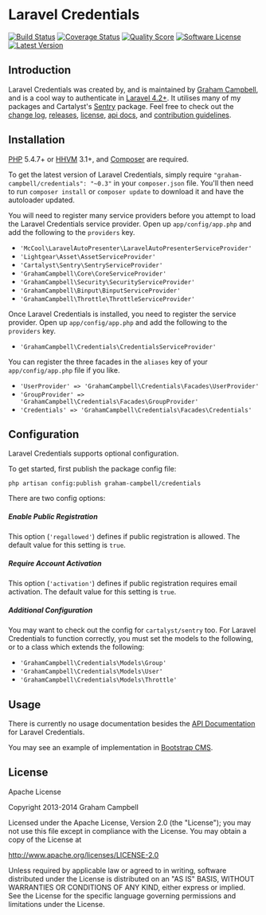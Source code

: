 Laravel Credentials
===================


[![Build Status](https://img.shields.io/travis/GrahamCampbell/Laravel-Credentials/master.svg?style=flat)](https://travis-ci.org/GrahamCampbell/Laravel-Credentials)
[![Coverage Status](https://img.shields.io/scrutinizer/coverage/g/GrahamCampbell/Laravel-Credentials.svg?style=flat)](https://scrutinizer-ci.com/g/GrahamCampbell/Laravel-Credentials/code-structure)
[![Quality Score](https://img.shields.io/scrutinizer/g/GrahamCampbell/Laravel-Credentials.svg?style=flat)](https://scrutinizer-ci.com/g/GrahamCampbell/Laravel-Credentials)
[![Software License](https://img.shields.io/badge/license-Apache%202.0-brightgreen.svg?style=flat)](LICENSE.md)
[![Latest Version](https://img.shields.io/github/release/GrahamCampbell/Laravel-Credentials.svg?style=flat)](https://github.com/GrahamCampbell/Laravel-Credentials/releases)


## Introduction

Laravel Credentials was created by, and is maintained by [Graham Campbell](https://github.com/GrahamCampbell), and is a cool way to authenticate in [Laravel 4.2+](http://laravel.com). It utilises many of my packages and Cartalyst's [Sentry](https://github.com/cartalyst/sentry) package. Feel free to check out the [change log](CHANGELOG.md), [releases](https://github.com/GrahamCampbell/Laravel-Credentials/releases), [license](LICENSE.md), [api docs](http://docs.grahamjcampbell.co.uk), and [contribution guidelines](CONTRIBUTING.md).


## Installation

[PHP](https://php.net) 5.4.7+ or [HHVM](http://hhvm.com) 3.1+, and [Composer](https://getcomposer.org) are required.

To get the latest version of Laravel Credentials, simply require `"graham-campbell/credentials": "~0.3"` in your `composer.json` file. You'll then need to run `composer install` or `composer update` to download it and have the autoloader updated.

You will need to register many service providers before you attempt to load the Laravel Credentials service provider. Open up `app/config/app.php` and add the following to the `providers` key.

* `'McCool\LaravelAutoPresenter\LaravelAutoPresenterServiceProvider'`
* `'Lightgear\Asset\AssetServiceProvider'`
* `'Cartalyst\Sentry\SentryServiceProvider'`
* `'GrahamCampbell\Core\CoreServiceProvider'`
* `'GrahamCampbell\Security\SecurityServiceProvider'`
* `'GrahamCampbell\Binput\BinputServiceProvider'`
* `'GrahamCampbell\Throttle\ThrottleServiceProvider'`

Once Laravel Credentials is installed, you need to register the service provider. Open up `app/config/app.php` and add the following to the `providers` key.

* `'GrahamCampbell\Credentials\CredentialsServiceProvider'`

You can register the three facades in the `aliases` key of your `app/config/app.php` file if you like.

* `'UserProvider' => 'GrahamCampbell\Credentials\Facades\UserProvider'`
* `'GroupProvider' => 'GrahamCampbell\Credentials\Facades\GroupProvider'`
* `'Credentials' => 'GrahamCampbell\Credentials\Facades\Credentials'`


## Configuration

Laravel Credentials supports optional configuration.

To get started, first publish the package config file:

    php artisan config:publish graham-campbell/credentials

There are two config options:

##### Enable Public Registration

This option (`'regallowed'`) defines if public registration is allowed. The default value for this setting is `true`.

##### Require Account Activation

This option (`'activation'`) defines if public registration requires email activation. The default value for this setting is `true`.

##### Additional Configuration

You may want to check out the config for `cartalyst/sentry` too. For Laravel Credentials to function correctly, you must set the models to the following, or to a class which extends the following:

* `'GrahamCampbell\Credentials\Models\Group'`
* `'GrahamCampbell\Credentials\Models\User'`
* `'GrahamCampbell\Credentials\Models\Throttle'`


## Usage

There is currently no usage documentation besides the [API Documentation](http://docs.grahamjcampbell.co.uk) for Laravel Credentials.

You may see an example of implementation in [Bootstrap CMS](https://github.com/GrahamCampbell/Bootstrap-CMS).


## License

Apache License

Copyright 2013-2014 Graham Campbell

Licensed under the Apache License, Version 2.0 (the "License");
you may not use this file except in compliance with the License.
You may obtain a copy of the License at

 http://www.apache.org/licenses/LICENSE-2.0

Unless required by applicable law or agreed to in writing, software
distributed under the License is distributed on an "AS IS" BASIS,
WITHOUT WARRANTIES OR CONDITIONS OF ANY KIND, either express or implied.
See the License for the specific language governing permissions and
limitations under the License.
